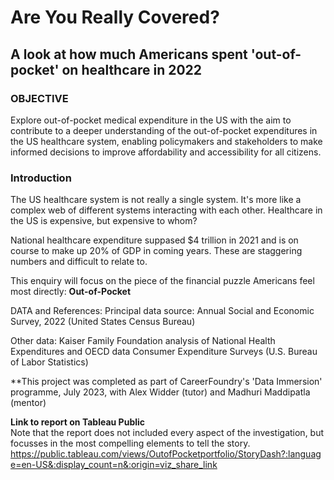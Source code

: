 # Are You Really Covered?
## A look at how much Americans spent 'out-of-pocket' on healthcare in 2022 

### OBJECTIVE
Explore out-of-pocket medical expenditure in the US with the aim to contribute to a deeper understanding of the out-of-pocket expenditures in the US healthcare system, enabling policymakers and stakeholders to make informed decisions to improve affordability and accessibility for all citizens.

### Introduction

The US healthcare system is not really a single system. It's more like a complex web of different systems interacting with each other. Healthcare in the US is expensive, but expensive to whom?

National healthcare expenditure suppased $4 trillion in 2021 and is on course to make up 20% of GDP in coming years. These are staggering numbers and difficult to relate to.

This enquiry will focus on the piece of the financial puzzle Americans feel most directly: **Out-of-Pocket**

DATA and References:
Principal data source: Annual Social and Economic Survey, 2022 (United States Census Bureau)

Other data:
Kaiser Family Foundation analysis of National Health Expenditures and OECD data
Consumer Expenditure Surveys (U.S. Bureau of Labor Statistics)

**This project was completed as part of CareerFoundry's 'Data Immersion' programme, July 2023, with Alex Widder (tutor) and Madhuri Maddipatla (mentor)

**Link to report on Tableau Public** <br>
Note that the report does not included every aspect of the investigation, but focusses in the most compelling elements to tell the story.
https://public.tableau.com/views/OutofPocketportfolio/StoryDash?:language=en-US&:display_count=n&:origin=viz_share_link





